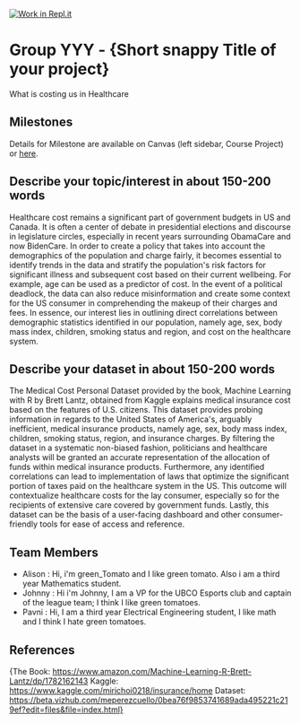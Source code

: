 [![Work in Repl.it](https://classroom.github.com/assets/work-in-replit-14baed9a392b3a25080506f3b7b6d57f295ec2978f6f33ec97e36a161684cbe9.svg)](https://classroom.github.com/online_ide?assignment_repo_id=359241&assignment_repo_type=GroupAssignmentRepo)
# Group YYY - {Short snappy Title of your project}
What is costing us in Healthcare

## Milestones

Details for Milestone are available on Canvas (left sidebar, Course Project) or [here](https://firas.moosvi.com/courses/data301/project/milestone01.html).

## Describe your topic/interest in about 150-200 words

Healthcare cost remains a significant part of government budgets in US and Canada. It is often a center of debate in presidential elections and discourse in legislature circles, especially in recent years surrounding ObamaCare and now BidenCare. In order to create a policy that takes into account the demographics of the population and charge fairly, it becomes essential to identify trends in the data and stratify the population's risk factors for significant illness and subsequent cost based on their current wellbeing. For example, age can be used as a predictor of cost. In the event of a political deadlock, the data can also reduce misinformation and create some context for the US consumer in comprehending the makeup of their charges and fees. In essence, our interest lies in outlining direct correlations between demographic statistics identified in our population, namely age, sex, body mass index, children, smoking status and region, and cost on the healthcare system.

## Describe your dataset in about 150-200 words
The Medical Cost Personal Dataset provided by the book, Machine Learning with R by Brett Lantz, obtained from Kaggle explains medical insurance cost based on the features of U.S. citizens. This dataset provides probing information in regards to the United States of America's, arguably inefficient, medical insurance products, namely age, sex, body mass index, children, smoking status, region, and insurance charges. By filtering the dataset in a systematic non-biased fashion, politicians and healthcare analysts will be granted an accurate representation of the allocation of funds within medical insurance products. Furthermore, any identified correlations can lead to implementation of laws that optimize the significant portion of taxes paid on the healthcare system in the US. This outcome will contextualize healthcare costs for the lay consumer, especially so for the recipients of extensive care covered by government funds. Lastly, this dataset can be the basis of a user-facing dashboard and other consumer-friendly tools for ease of access and reference.

   

## Team Members

- Alison : Hi, i'm green_Tomato and I like green tomato. Also i am a third year Mathematics student.
- Johnny : Hi i'm Johnny, I am a VP for the UBCO Esports club and captain of the league team; I think I like green tomatoes.
- Pavni : Hi, I am a third year Electrical Engineering student, I like math and I think I hate green tomatoes.

## References

{The Book: https://www.amazon.com/Machine-Learning-R-Brett-Lantz/dp/1782162143
Kaggle: https://www.kaggle.com/mirichoi0218/insurance/home
Dataset: https://beta.vizhub.com/meperezcuello/0bea76f9853741689ada495221c219ef?edit=files&file=index.html}
